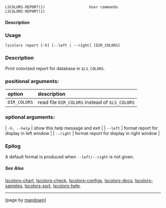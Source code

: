 	LSCOLORS-REPORT(1)                    User commands                    LSCOLORS-REPORT(1)

#### Description

### Usage

```
lscolors report [-h] [--left | --right] [DIR_COLORS]
```

### Description

Print colorized report for database in `$LS_COLORS`.

### positional arguments:
| option | description |
|:------ |:----------- |
| `DIR_COLORS` | read file `DIR_COLORS` instead of `$LS_COLORS` |

### optional arguments:
| `-h, --help` | show this help message and exit |
| `--left` | format report for display in left window |
| `--right` | format report for display in right window |

### Epilog

A default format is produced when `--left/--right` is not given.

##### See Also

[lscolors-chart](chart.md), [lscolors-check](check.md), [lscolors-configs](configs.md), [lscolors-docs](docs.md), [lscolors-samples](samples.md), [lscolors-sort](sort.md), [lscolors-help](help.md).

----------------------------------------------------------
[page by [mandown](https://github.com/russellane/mandown)]
